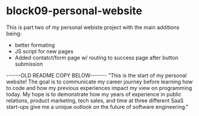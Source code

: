 # block09-personal-website

This is part two of my personal webiste project with the main additions being:
- better formating
- JS script for new pages
- Added contatct/form page w/ routing to success page after button submission


------OLD README COPY BELOW-------
"This is the start of my personal website! The goal is to communicate my career journey before learning how to code and how my previous experiences impact my view on programming today. My hope is to demonstrate how my years of experience in public relations, product marketing, tech sales, and time at three different SaaS start-ups give me a unique outlook on the future of software engineering."
